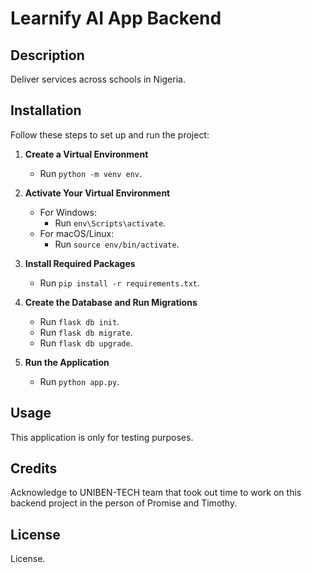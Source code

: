 # Learnify AI App Backend

## Description
Deliver services across schools in Nigeria.

## Installation
Follow these steps to set up and run the project:

1. **Create a Virtual Environment**
   - Run `python -m venv env`.

2. **Activate Your Virtual Environment**
   - For Windows:
     - Run `env\Scripts\activate`.
   - For macOS/Linux:
     - Run `source env/bin/activate`.

3. **Install Required Packages**
   - Run `pip install -r requirements.txt`.

4. **Create the Database and Run Migrations**
   - Run `flask db init`.
   - Run `flask db migrate`.
   - Run `flask db upgrade`.

5. **Run the Application**
   - Run `python app.py`.

## Usage
This application is only for testing purposes.

## Credits
Acknowledge to UNIBEN-TECH team that took out time to work on this backend project in the person of Promise and Timothy.

## License
License.
